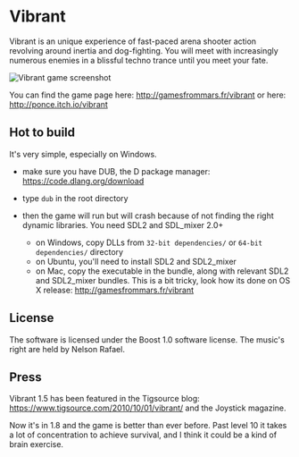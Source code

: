 # Vibrant

Vibrant is an unique experience of fast-paced arena shooter action revolving around inertia and dog-fighting. You will meet with increasingly numerous enemies in a blissful techno trance until you meet your fate.

![Vibrant game screenshot](https://img.itch.io/aW1hZ2UvMjYyNTQvMTA2MjI4LnBuZw==/original/tafu0o.png)

You can find the game page here: http://gamesfrommars.fr/vibrant
or here: http://ponce.itch.io/vibrant

## Hot to build

It's very simple, especially on Windows.

- make sure you have DUB, the D package manager: https://code.dlang.org/download

- type `dub` in the root directory

- then the game will run but will crash because of not finding the right dynamic libraries. You need SDL2 and SDL_mixer 2.0+
  * on Windows, copy DLLs from `32-bit dependencies/` or `64-bit dependencies/` directory
  * on Ubuntu, you'll need to install SDL2 and SDL2_mixer
  * on Mac, copy the executable in the bundle, along with relevant SDL2 and SDL2_mixer bundles. This is a bit tricky, look how its done on OS X release: http://gamesfrommars.fr/vibrant

## License

The software is licensed under the Boost 1.0 software license.
The music's right are held by Nelson Rafael.

## Press
Vibrant 1.5 has been featured in the Tigsource blog: https://www.tigsource.com/2010/10/01/vibrant/
and the Joystick magazine.

Now it's in 1.8 and the game is better than ever before.
Past level 10 it takes a lot of concentration to achieve survival, and I think it could be a kind of brain exercise.
